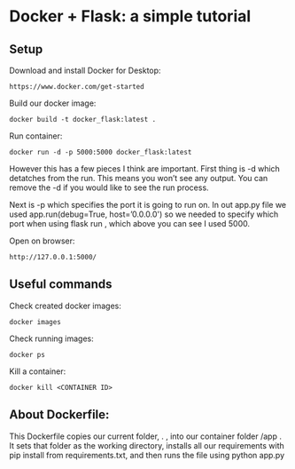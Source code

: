 # Docker + Flask: a simple tutorial

## Setup

Download and install Docker for Desktop:
```
https://www.docker.com/get-started
```

Build our docker image:
```
docker build -t docker_flask:latest .
```

Run container:
```
docker run -d -p 5000:5000 docker_flask:latest
```

However this has a few pieces I think are important. First thing is -d which detatches from the run. This means you won’t see any output. You can remove the -d if you would like to see the run process.

Next is -p which specifies the port it is going to run on. In out app.py file we used app.run(debug=True, host=’0.0.0.0') so we needed to specify which port when using flask run , which above you can see I used 5000.

Open on browser:

```
http://127.0.0.1:5000/
```

## Useful commands

Check created docker images:
```
docker images
```

Check running images:
```
docker ps
```

Kill a container:

```
docker kill <CONTAINER ID>
```

## About Dockerfile:

This Dockerfile copies our current folder, . , into our container folder /app . It sets that folder as the working directory, installs all our requirements with pip install from requirements.txt, and then runs the file using python app.py
